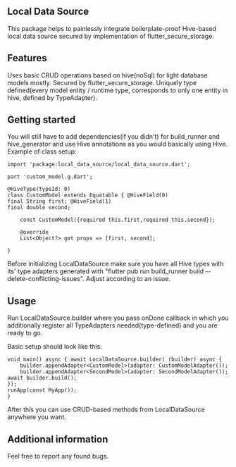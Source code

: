 ## Local Data Source

This package helps to painlessly integrate boilerplate-proof Hive-based local data source secured by
implementation of flutter_secure_storage.

## Features

Uses basic CRUD operations based on hive(noSql) for light database models mostly. Secured by
flutter_secure_storage. Uniquely type defined(every model entity / runtime type, corresponds to only
one entity in hive, defined by TypeAdapter).

## Getting started

You will still have to add dependencies(if you didn't) for build_runner and hive_generator and use
Hive annotations as you would basically using Hive. Example of class setup:

    import 'package:local_data_source/local_data_source.dart';

    part 'custom_model.g.dart';

    @HiveType(typeId: 0)
    class CustomModel extends Equatable { @HiveField(0)
    final String first; @HiveField(1)
    final double second;

        const CustomModel({required this.first,required this.second});

        @override
        List<Object?> get props => [first, second];

    }

Before initializing LocalDataSource make sure you have all Hive types with its' type adapters
generated with "flutter pub run build_runner build --delete-conflicting-issues". Adjust according to
an issue.

## Usage

Run LocalDataSource.builder where you pass onDone callback in which you additionally register all
TypeAdapters needed(type-defined) and you are ready to go.

Basic setup should look like this:

    void main() async { await LocalDataSource.builder( (builder) async {
        builder.appendAdapter<CustomModel>(adapter: CustomModelAdapter());
        builder.appendAdapter<SecondModel>(adapter: SecondModelAdapter()); await builder.build(); 
    });
    runApp(const MyApp());
    }

After this you can use CRUD-based methods from LocalDataSource anywhere you want.

## Additional information

Feel free to report any found bugs.

